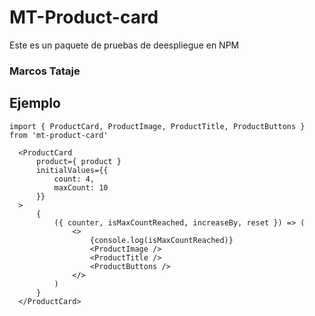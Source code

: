 # MT-Product-card

Este es un paquete de pruebas de deespliegue en NPM

### Marcos Tataje

## Ejemplo

```
import { ProductCard, ProductImage, ProductTitle, ProductButtons } from 'mt-product-card'
```

```
  <ProductCard
      product={ product }
      initialValues={{
          count: 4,
          maxCount: 10
      }}
  >
      {
          ({ counter, isMaxCountReached, increaseBy, reset }) => (
              <>
                  {console.log(isMaxCountReached)}
                  <ProductImage />
                  <ProductTitle />
                  <ProductButtons />
              </>
          )   
      }
  </ProductCard>
```